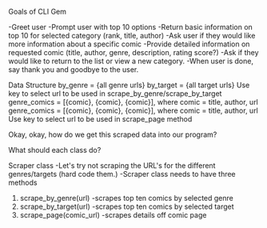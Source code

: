 Goals of CLI Gem

-Greet user
-Prompt user with top 10 options
-Return basic information on top 10 for selected category (rank, title, author)
-Ask user if they would like more information about a specific comic
-Provide detailed information on requested comic (title, author, genre, description, rating score?)
-Ask if they would like to return to the list or view a new category.
-When user is done, say thank you and goodbye to the user.

Data Structure
by_genre = {all genre urls}
by_target = {all target urls}
  Use key to select url to be used in scrape_by_genre/scrape_by_target
genre_comics = [{comic}, {comic}, {comic}], where comic = title, author, url
genre_comics = [{comic}, {comic}, {comic}], where comic = title, author, url
  Use key to select url to be used in scrape_page method

Okay, okay, how do we get this scraped data into our program?

What should each class do?

Scraper class
-Let's try not scraping the URL's for the different genres/targets (hard code them.)
-Scraper class needs to have three methods
  1) scrape_by_genre(url) -scrapes top ten comics by selected genre
  2) scrape_by_target(url) -scrapes top ten comics by selected target
  3) scrape_page(comic_url) -scrapes details off comic page
